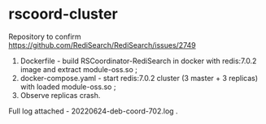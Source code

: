 # rscoord-cluster

Repository to confirm https://github.com/RediSearch/RediSearch/issues/2749

1. Dockerfile - build RSCoordinator-RediSearch in docker with redis:7.0.2 image and extract module-oss.so ;
2. docker-compose.yaml - start redis:7.0.2 cluster (3 master + 3 replicas) with loaded module-oss.so ;
3. Observe replicas crash. 

Full log attached - 20220624-deb-coord-702.log .
